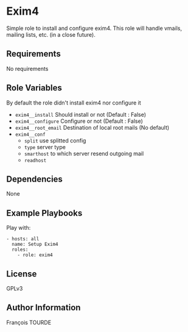 Exim4
=====

Simple role to install and configure exim4. This role will handle vmails, mailing lists, etc. (in a close future).

Requirements
------------

No requirements

Role Variables
--------------

By default the role didn't install exim4 nor configure it

* `exim4__install` Should install or not (Default : False)
* `exim4__configure` Configure or not (Default : False)
* `exim4__root_email` Destination of local root mails (No default)
* `exim4__conf`
  *  `split` use splitted config
  *  `type` server type
  *  `smarthost` to which server resend outgoing mail
  *  `readhost`

Dependencies
------------

None

Example Playbooks
-----------------

Play with:

```
- hosts: all
  name: Setup Exim4
  roles:
    - role: exim4
```

License
-------

GPLv3

Author Information
------------------

François TOURDE

